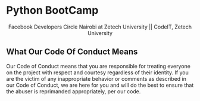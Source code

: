 # Python BootCamp

<div align='center'>
    Facebook Developers Circle Nairobi at Zetech University || CodeIT, Zetech University
</div>

## What Our Code Of Conduct Means

Our Code of Conduct means that you are responsible for treating everyone on the project with respect and courtesy regardless of their identity. If you are the victim of any inappropriate behavior or comments as described in our Code of Conduct, we are here for you and will do the best to ensure that the abuser is reprimanded appropriately, per our code.